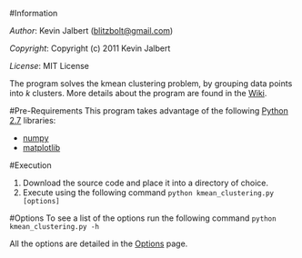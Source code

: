 #Information

*Author*:    Kevin Jalbert  (blitzbolt@gmail.com)

*Copyright*: Copyright (c) 2011 Kevin Jalbert

*License*:   MIT License

The program solves the kmean clustering problem, by grouping data points into _k_ clusters. More details about the program are found in the [Wiki](https://github.com/kevinjalbert/kmean_clustering/wiki "Wiki").

#Pre-Requirements
This program takes advantage of the following [Python 2.7](http://www.python.org/ "Python") libraries:

* [numpy](http://numpy.scipy.org/ "numpy")
* [matplotlib](http://matplotlib.sourceforge.net/ "matplotlib")

#Execution
1. Download the source code and place it into a directory of choice.
2. Execute using the following command ```python kmean_clustering.py [options]```

#Options
To see a list of the options run the following command ```python kmean_clustering.py -h```

All the options are detailed in the [Options](https://github.com/kevinjalbert/kmean_clustering/wiki/Options "Options") page.
